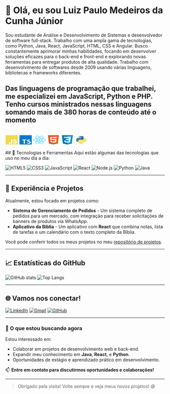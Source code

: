 # 👋 Olá, eu sou Luiz Paulo Medeiros da Cunha Júnior

<!-- Uma breve introdução sobre você -->
Sou estudante de Análise e Desenvolvimento de Sistemas e desenvolvedor de software full-stack. Trabalho com uma ampla gama de tecnologias, como Python, Java, React, JavaScript, HTML, CSS e Angular. Busco constantemente aprimorar minhas habilidades, focando em desenvolver soluções eficazes para o back-end e front-end e explorando novas ferramentas para entregar produtos de alta qualidade.
Trabalho com desenvolvimento de softwares desde 2009 usando várias linguagens, bibliotecas e frameworks diferentes.

Das linguagens de programação que trabalhei, me especializei em JavaScript, Python e PHP. Tenho cursos ministrados nessas linguagens somando mais de 380 horas de conteúdo até o momento 
---

<div style="display: inline_block"><br>
  <img align="center" alt="Luiz-Js" height="30" width="40" src="https://raw.githubusercontent.com/devicons/devicon/master/icons/javascript/javascript-plain.svg">
  <img align="center" alt="Luiz-Ts" height="30" width="40" src="https://raw.githubusercontent.com/devicons/devicon/master/icons/typescript/typescript-plain.svg">
  <img align="center" alt="Luiz-React" height="30" width="40" src="https://raw.githubusercontent.com/devicons/devicon/master/icons/react/react-original.svg">
  <img align="center" alt="Luiz-HTML" height="30" width="40" src="https://raw.githubusercontent.com/devicons/devicon/master/icons/html5/html5-original.svg">
  <img align="center" alt="Luiz-CSS" height="30" width="40" src="https://raw.githubusercontent.com/devicons/devicon/master/icons/css3/css3-original.svg">
  <img align="center" alt="Luiz-Python" height="30" width="40" src="https://raw.githubusercontent.com/devicons/devicon/master/icons/python/python-original.svg">
</div>
<br>
## 🔧 Tecnologias e Ferramentas
Aqui estão algumas das tecnologias que uso no meu dia a dia:

![HTML5](https://img.shields.io/badge/HTML5-239120?style=for-the-badge&logo=html5&logoColor=white)
![CSS3](https://img.shields.io/badge/CSS3-239120?style=for-the-badge&logo=css3&logoColor=white)
![JavaScript](https://img.shields.io/badge/JavaScript-323330?style=for-the-badge&logo=javascript&logoColor=F7DF1E)
![React](https://img.shields.io/badge/React-20232A?style=for-the-badge&logo=react&logoColor=61DAFB)
![Node.js](https://img.shields.io/badge/Node.js-43853D?style=for-the-badge&logo=node.js&logoColor=white)
![Python](https://img.shields.io/badge/Python-3670A0?style=for-the-badge&logo=python&logoColor=ffdd54)
![Java](https://img.shields.io/badge/Java-ED8B00?style=for-the-badge&logo=java&logoColor=white)

---

## 💼 Experiência e Projetos
Atualmente, estou focado em projetos como:

- **Sistema de Gerenciamento de Pedidos** - Um sistema completo de pedidos para um mercado, com integração para receber solicitações de banners de produtos via WhatsApp.
- **Aplicativo da Bíblia** - Um aplicativo com **React** que combina notas, lista de tarefas e um calendário com o texto completo da Bíblia.


Você pode conferir todos os meus projetos no meu [repositório de projetos](https://github.com/LuizPauloJRM?tab=repositories).

---

## 📈 Estatísticas do GitHub

![GitHub stats](https://github-readme-stats.vercel.app/api?username=/LuizPauloJRM&show_icons=true&theme=radical)
![Top Langs](https://github-readme-stats.vercel.app/api/top-langs/?username=/LuizPauloJRM&layout=compact&theme=radical)

---

## 🌐 Vamos nos conectar!

[![LinkedIn](https://img.shields.io/badge/LinkedIn-0077B5?style=for-the-badge&logo=linkedin&logoColor=white)](https://www.linkedin.com/in/seu-usuario)
[![Gmail](https://img.shields.io/badge/Gmail-D14836?style=for-the-badge&logo=gmail&logoColor=white)](mailto:seu-email@gmail.com)
[![GitHub](https://img.shields.io/badge/GitHub-100000?style=for-the-badge&logo=github&logoColor=white)](https://github.com/LuizPauloJRM)

---

### 🎯 O que estou buscando agora
Estou interessado em:
- Colaborar em projetos de desenvolvimento web e back-end.
- Expandir meu conhecimento em **Java**, **React**, e **Python**.
- Oportunidades de estágio e aprendizado prático em desenvolvimento.

📫 **Entre em contato para discutirmos oportunidades e colaborações!**

---

> Obrigado pela visita! Volte sempre e veja meus novos projetos! 😄
